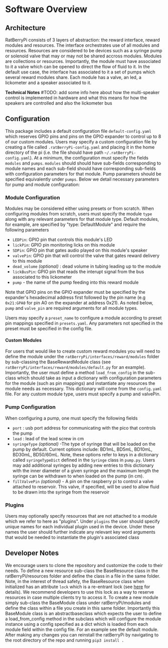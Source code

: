 # Software Overview
## Architecture
RatBerryPi consists of 3 layers of abstraction: the reward interface, reward modules and resources. The interface orchestrates use of all modules and resources. Resources are considered to be devices such as a syringe pump or solenoid valve that may or may not be shared accross modules. Modules are collections or resources. Importantly, the module must have associated to it a valve which can be opened to direct the flow of fluid to it. In the default use case, the interface has associated to it a set of pumps which several reward modules share. Each module has a valve, an led, a lickometer and a speaker associated to it.

**Technical Notes**
#TODO: add some info here about how the multi-speaker control is implemented in hardware and what this means for how the speakers are controlled and also the lickometer bus

## Configuration
This package includes a default configuration file `default-config.yaml` which reserves GPIO pins and pins on the GPIO expander to control up to 8 of our custom modules. Users may specify a custom configuration file by creating a file called `.ratBerryPi-config.yaml` and placing it in the home directory of the pi (i.e. the file should have path `~/.ratBerryPi-config.yaml`). At a minimum, the configuration must specify the fields `modules` and `pumps`. `modules` should should have sub-fields corresponding to module names and each sub-field should have corresponding sub-fields with configuration parameters for that module. Pump parameters should be specified equivalently under `pumps`. Below we detail necessary parameters for pump and module configuration:

### Module Configuration
Modules may be considered either using presets or from scratch. When configuring modules from scratch, users must specify the module `type` along with any relevant parameters for that module type. Default modules, for example, are specified by "type: DefaultModule" and require the following parameters

* `LEDPin`: GPIO pin that controls this module's LED
* `lickPin`: GPIO pin monitoring licks on this module
* `SDPin`:  GPIO pin that gates audio played on this module's speaker
* `valvePin`: GPIO pin that will control the valve that gates reward delivery to this module
* `dead_volume` *(optional)* : dead volume in tubing leading up to the module
* `lickBusPin`: GPIO pin that reads the interupt signal from the bus associated to this lickometer
* `pump` - the name of the pump feeding into this reward module

Note that GPIO pins on the GPIO expander must be specified by the expander's hexadecimal address first followed by the pin name (e.g `0x21:GPA0` for pin A0 on the expander at address 0x21). As noted below, `pump` and `valve_pin` are required arguments for all module types. 

Users may specify a `preset_name` to configure a module according to preset pin mappings specified in `presets.yaml`. Any parameters not specified in the preset must be specified in the config file.

#### Custom Modules
For users that would like to create custom reward modules you will need to define the module under the `ratBerryPi/interfaces/reward/modules` folder by sub-classing the BaseRewardModule class (see `ratBerryPi/interfaces/reward/modules/default.py` for an example). Importantly, the user must define a method `load_from_config` in the sub-class which should take as input a dictionary with configuration parameters for the module (such as pin mappings) and instantiate any resources the module needs as necessary. This dictionary will come from the `config.yaml` file. For any custom module type, users must specify a pump and valvePin.

### Pump Configuration

When configuring a pump, one must specify the following fields

* `port` : usb port address for communicating with the pico that controls the pump
* `lead` : lead of the lead screw in cm
* `syringeType` *(optional)* -The type of syringe that will be loaded on the pump by default. Current options include: BD1mL, BD5mL, BD10mL, BD30mL, BD50/60mL. Note, these options refer to keys in a dictionary called `syringeTypeDict` defined in the `Syringe` class in `pump.py`. Users may add additional syringes by adding new entries to this dictionary with the inner diameter of a given syringe and the maximum length the syringe can be withdrawn to when loaded on the pump (in cm).
* `fillValvePin` *(optional)* - A pin on the raspberry pi to control a valve attached to reservoir. This valve, if specified, will be used to allow fluid to be drawn into the syringe from the reservoir

### Plugins

Users may optionally specify resources that are not attached to a module which we refer to here as "plugins". Under `plugins` the user should specify unique names for each individual plugin used in the device. Under these names the user should further indicate any relevant key word arguments that would be needed to instantiate the plugin's associated class

 ## Developer Notes
 We encourage users to clone the repository and customize the code to their needs. To define a new resource sub-class the BaseResource class in the ratBerryPi/resources folder and define the class in a file in the same folder. Note, in the interest of thread safety, the BaseResource class when initialized has an attribute `lock` which is a re-entrant lock (see [here](https://docs.python.org/3/library/threading.html#rlock-objects) for details). We recommend developers to use this lock as a way to reserve resources in case multiple clients try to access it. To create a new module simply sub-class the BaseModule class under ratBerryPi/modules and define the class within a file you create in this same folder. Importantly this BaseModule class is an abstractbaseclass which expects the user to define a load_from_config method in the subclass which will configure the module instance using a config specified as a dict which is loaded from each module field within the config file. For an example see the default module. After making any changes you can reinstall the ratBerryPi by navigating to the root directory of the repo and running `pip3 install .`
